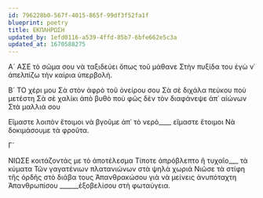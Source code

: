 ```yaml
---
id: 796228b0-567f-4015-865f-99df3f52fa1f
blueprint: poetry
title: ΕΚΠΛΗΡΩΣΗ
updated_by: 1efd0116-a539-4ffd-85b7-6bfe662e5c3a
updated_at: 1670588275
---
```

Α´
ΑΣΕ τὸ σῶμα σου νὰ ταξιδεύει ὅπως τοῦ μάθανε
Στὴν πυξίδα του ἐγὼ ν᾿ ἀπελπίζω τὴν καίρια ὑπερβολή.

Β´
ΤΟ χέρι μου
Σὰ στὸν ἀφρὸ τοῦ ὀνείρου σου
Σὰ σὲ διχάλα πεύκου ποὺ μετέστη
Σὰ σὲ χαλίκι ἀπὸ βυθὸ ποὺ φῶς δὲν τὸν διαφάνεψε ἀπ᾿ αἰώνων
Στὰ μαλλιά σου

Εἴμαστε λοιπὸν ἕτοιμοι νὰ βγοῦμε ἀπ᾿ τὸ νερό____ εἴμαστε ἕτοιμοι
Νὰ δοκιμάσουμε τὰ φροῦτα.

Γ´
                            
ΝΙΩΣΕ κοιτάζοντάς με τὸ ἀποτέλεσμα
Τίποτε ἀπρόβλεπτο ἢ τυχαῖο___ τὰ κύματα
Τῶν γαγατένιων πλατανιώνων στὰ ψηλὰ χωριά
Νιῶσε τὰ στίφη τῆς ὀρδῆς      στὸ διάβα τους
Ἀπανθρακώσου γιὰ νὰ μείνεις ἀνυπόταχτη
Ἀπανθρωπίσου
______ἐξοβελίσου στὴ φωταύγεια.